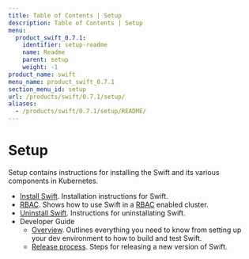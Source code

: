 ```yaml
---
title: Table of Contents | Setup
description: Table of Contents | Setup
menu:
  product_swift_0.7.1:
    identifier: setup-readme
    name: Readme
    parent: setup
    weight: -1
product_name: swift
menu_name: product_swift_0.7.1
section_menu_id: setup
url: /products/swift/0.7.1/setup/
aliases:
  - /products/swift/0.7.1/setup/README/
---
```


# Setup

Setup contains instructions for installing the Swift and its various components in Kubernetes.

- [Install Swift](/products/swift/0.7.1/setup/install). Installation instructions for Swift.
- [RBAC](/products/swift/0.7.1/setup/rbac). Shows how to use Swift in a [RBAC](https://kubernetes.io/docs/admin/authorization/rbac/) enabled cluster.
- [Uninstall Swift](/products/swift/0.7.1/setup/uninstall). Instructions for uninstallating Swift.
- Developer Guide
  - [Overview](/products/swift/0.7.1/setup/developer-guide/overview). Outlines everything you need to know from setting up your dev environment to how to build and test Swift.
  - [Release process](/products/swift/0.7.1/setup/developer-guide/release). Steps for releasing a new version of Swift.
